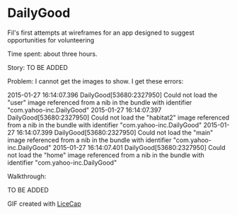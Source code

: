 # DailyGood

Fil's first attempts at wireframes for an app designed to suggest opportunities for volunteering

Time spent: about three hours.

Story: TO BE ADDED

Problem: I cannot get the images to show. I get these errors: 

2015-01-27 16:14:07.396 DailyGood[53680:2327950] Could not load the "user" image referenced from a nib in the bundle with identifier "com.yahoo-inc.DailyGood"
2015-01-27 16:14:07.397 DailyGood[53680:2327950] Could not load the "habitat2" image referenced from a nib in the bundle with identifier "com.yahoo-inc.DailyGood"
2015-01-27 16:14:07.399 DailyGood[53680:2327950] Could not load the "main" image referenced from a nib in the bundle with identifier "com.yahoo-inc.DailyGood"
2015-01-27 16:14:07.401 DailyGood[53680:2327950] Could not load the "home" image referenced from a nib in the bundle with identifier "com.yahoo-inc.DailyGood"

Walkthrough:

TO BE ADDED

GIF created with [LiceCap](http://www.cockos.com/licecap/)
